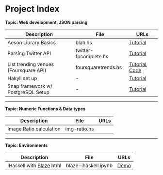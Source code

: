 
# Project Index

**Topic: Web development, JSON parsing**

|             Description               |          File         |           URLs           |
| ------------------------------------- | --------------------- | ------------------------ |
| Aeson Library Basics                  | blah.hs               | [Tutorial][1]            |
| Parsing Twitter API                   | twitter-fpcomplete.hs | [Tutorial][2]            |
| List trending venues (Foursquare API) | foursquaretrends.hs   | [Tutorial][3], [Code][4] |
| Hakyll set up                         | -                     | [Tutorial][5]            |
| Snap framework w/ PostgreSQL Setup    | -                     | [Tutorial][6]            |


[1]: http://blog.raynes.me/blog/2012/11/27/easy-json-parsing-in-haskell-with-aeson/
[2]: https://www.fpcomplete.com/school/starting-with-haskell/libraries-and-frameworks/text-manipulation/json
[3]: https://www.fpcomplete.com/school/to-infinity-and-beyond/pick-of-the-week/foursquare-api-example
[4]: https://github.com/wcauchois/haskell-foursquare-api-example
[5]: http://yannesposito.com/Scratch/en/blog/Hakyll-setup/
[6]: http://janrain.com/blog/tutorial-building-a-sample-application-with-haskell-snap-postgresql-and-the-postgresql-simple-snaplet/

---

**Topic: Numeric Functions & Data types**

|             Description               |          File         |           URLs           |
| ------------------------------------- | --------------------- | ------------------------ |
| Image Ratio calculation               | img-ratio.hs          |                          |

---

**Topic: Environments**

|             Description               |          File         |           URLs           |
| ------------------------------------- | --------------------- | ------------------------ |
| iHaskell with [Blaze][301] html       | blaze-ihaskell.ipynb  | [Demo][301]              |

[301]: http://nbviewer.ipython.org/github/katychuang/getting-started-with-haskell/blob/master/tutorials/blaze-ihaskell.ipynb


